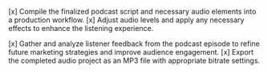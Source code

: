 [x] Compile the finalized podcast script and necessary audio elements into a production workflow.
[x] Adjust audio levels and apply any necessary effects to enhance the listening experience.


[x] Gather and analyze listener feedback from the podcast episode to refine future marketing strategies and improve audience engagement.
[x] Export the completed audio project as an MP3 file with appropriate bitrate settings.